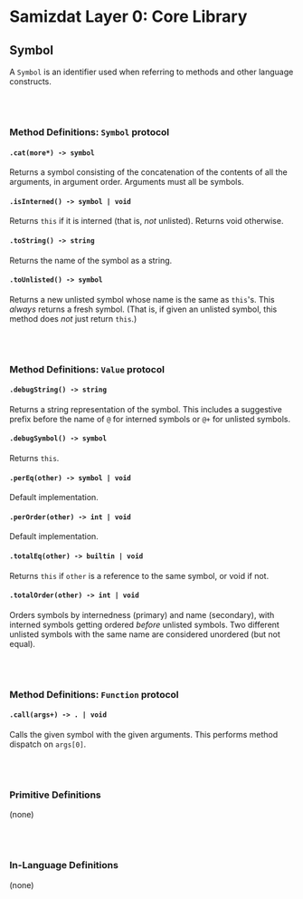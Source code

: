 Samizdat Layer 0: Core Library
==============================

Symbol
------

A `Symbol` is an identifier used when referring to methods and other
language constructs.


<br><br>
### Method Definitions: `Symbol` protocol

#### `.cat(more*) -> symbol`

Returns a symbol consisting of the concatenation of the contents
of all the arguments, in argument order. Arguments must all be symbols.

#### `.isInterned() -> symbol | void`

Returns `this` if it is interned (that is, *not* unlisted). Returns void
otherwise.

#### `.toString() -> string`

Returns the name of the symbol as a string.

#### `.toUnlisted() -> symbol`

Returns a new unlisted symbol whose name is the same as `this`'s. This
*always* returns a fresh symbol. (That is, if given an unlisted symbol,
this method does *not* just return `this`.)

<br><br>
### Method Definitions: `Value` protocol

#### `.debugString() -> string`

Returns a string representation of the symbol. This includes a suggestive
prefix before the name of `@` for interned symbols or `@+` for unlisted
symbols.

#### `.debugSymbol() -> symbol`

Returns `this`.

#### `.perEq(other) -> symbol | void`

Default implementation.

#### `.perOrder(other) -> int | void`

Default implementation.

#### `.totalEq(other) -> builtin | void`

Returns `this` if `other` is a reference to the same symbol, or void if
not.

#### `.totalOrder(other) -> int | void`

Orders symbols by internedness (primary) and name (secondary), with
interned symbols getting ordered *before* unlisted symbols. Two
different unlisted symbols with the same name are considered unordered
(but not equal).

<br><br>
### Method Definitions: `Function` protocol

#### `.call(args+) -> . | void`

Calls the given symbol with the given arguments. This performs method
dispatch on `args[0]`.


<br><br>
### Primitive Definitions

(none)

<br><br>
### In-Language Definitions

(none)
